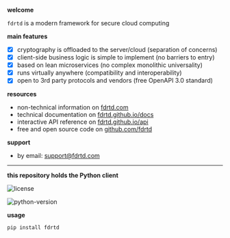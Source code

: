 **welcome**

`fdrtd` is a modern framework for secure cloud computing

**main features**

- [x] cryptography is offloaded to the server/cloud (separation of concerns)
- [x] client-side business logic is simple to implement (no barriers to entry)
- [x] based on lean microservices (no complex monolithic universality)
- [x] runs virtually anywhere (compatibility and interoperability)
- [x] open to 3rd party protocols and vendors (free OpenAPI 3.0 standard)

**resources**

* non-technical information on [fdrtd.com](https://fdrtd.com)
* technical documentation on [fdrtd.github.io/docs](https://fdrtd.github.io/docs)
* interactive API reference on [fdrtd.github.io/api](https://fdrtd.github.io/api)
* free and open source code on [github.com/fdrtd](https://github.com/fdrtd)

**support**

* by email: [support@fdrtd.com](mailto:support@fdrtd.com)

---

**this repository holds the Python client**

![license](https://img.shields.io/github/license/fdrtd/client-python)

![python-version](https://img.shields.io/pypi/pyversions/fdrtd)

**usage**

`pip install fdrtd`
